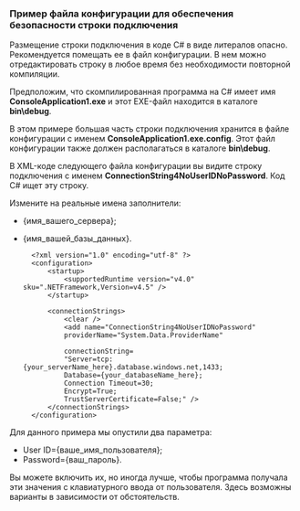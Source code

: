 
<!--
includes/sql-database-include-connection-string-40-config.md

Latest Freshness check:  2015-09-04 , GeneMi.

## Connection string
-->


### Пример файла конфигурации для обеспечения безопасности строки подключения
Размещение строки подключения в коде C# в виде литералов опасно. Рекомендуется помещать ее в файл конфигурации. В нем можно отредактировать строку в любое время без необходимости повторной компиляции.

Предположим, что скомпилированная программа на C# имеет имя **ConsoleApplication1.exe** и этот EXE-файл находится в каталоге **bin\\debug**.

В этом примере большая часть строки подключения хранится в файле конфигурации с именем **ConsoleApplication1.exe.config**. Этот файл конфигурации также должен располагаться в каталоге **bin\\debug**.

В XML-коде следующего файла конфигурации вы видите строку подключения с именем **ConnectionString4NoUserIDNoPassword**. Код C# ищет эту строку.

Измените на реальные имена заполнители:

* {имя\_вашего\_сервера};
* {имя\_вашей\_базы\_данных}.

        <?xml version="1.0" encoding="utf-8" ?>
        <configuration>
            <startup> 
                <supportedRuntime version="v4.0" sku=".NETFramework,Version=v4.5" />
            </startup>

            <connectionStrings>
                <clear />
                <add name="ConnectionString4NoUserIDNoPassword"
                providerName="System.Data.ProviderName"

                connectionString=
                "Server=tcp:{your_serverName_here}.database.windows.net,1433;
                Database={your_databaseName_here};
                Connection Timeout=30;
                Encrypt=True;
                TrustServerCertificate=False;" />
            </connectionStrings>
        </configuration>



Для данного примера мы опустили два параметра:

* User ID={ваше\_имя\_пользователя};
* Password={ваш\_пароль}.

Вы можете включить их, но иногда лучше, чтобы программа получала эти значения с клавиатурного ввода от пользователя. Здесь возможны варианты в зависимости от обстоятельств.

<!--
These three includes/ files are a sequenced set, but you can pick and choose:

includes/sql-database-include-connection-string-20-portalshots.md
includes/sql-database-include-connection-string-30-compare.md
includes/sql-database-include-connection-string-40-config.md
-->

<!---HONumber=Oct15_HO3-->